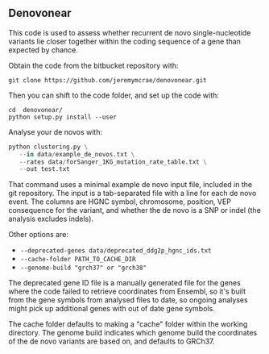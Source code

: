 ## Denovonear

This code is used to assess whether recurrent de novo single-nucleotide variants
lie closer together within the coding sequence of a gene than expected by chance.

Obtain the code from the bitbucket repository with:

`git clone https://github.com/jeremymcrae/denovonear.git`

Then you can shift to the code folder, and set up the code with:
```
cd  denovonear/
python setup.py install --user
```

Analyse your de novos with:
```python
python clustering.py \
   --in data/example_de_novos.txt \
   --rates data/forSanger_1KG_mutation_rate_table.txt \
   --out test.txt
```

That command uses a minimal example de novo input file, included in the git 
repository. The input is a tab-separated file with a line for each de novo 
event. The columns are HGNC symbol, chromosome, position, VEP consequence for 
the variant, and whether the de novo is a SNP or indel (the analysis excludes 
indels). 

Other options are:
 * `--deprecated-genes data/deprecated_ddg2p_hgnc_ids.txt`
 * `--cache-folder PATH_TO_CACHE_DIR`
 * `--genome-build "grch37" or "grch38"`

The deprecated gene ID file is a manually generated file for the genes where 
the code failed to retrieve coordinates from Ensembl, so it's built from the 
gene symbols from analysed files to date, so ongoing analyses might pick up 
additional genes with out of date gene symbols.

The cache folder defaults to making a "cache" folder within the working 
directory. The genome build indicates which genome build the coordinates of the
de novo variants are based on, and defaults to GRCh37.